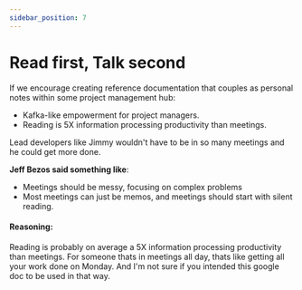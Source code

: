 ```yaml
---
sidebar_position: 7
---
```


# Read first, Talk second

If we encourage creating reference documentation that couples as personal notes within some project management hub:

- Kafka-like empowerment for project managers.
- Reading is 5X information processing productivity than meetings.

Lead developers like Jimmy wouldn't have to be in so many meetings and he could get more done.

**Jeff Bezos said something like**:

- Meetings should be messy, focusing on complex problems
- Most meetings can just be memos, and meetings should start with silent reading.

#### Reasoning:

Reading is probably on average a 5X information processing productivity than meetings. For someone thats in meetings all day, thats like getting all your work done on Monday. And I'm not sure if you intended this google doc to be used in that way.
